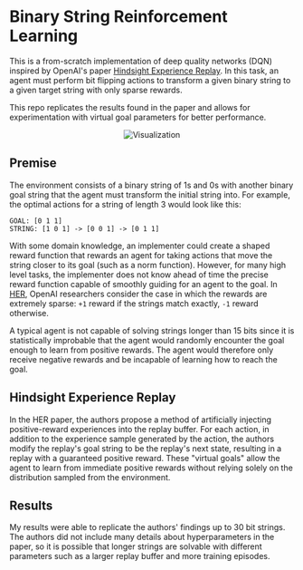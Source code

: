 # Binary String Reinforcement Learning #
This is a from-scratch implementation of deep quality networks (DQN) inspired by OpenAI's paper [Hindsight Experience Replay](https://arxiv.org/pdf/1707.01495.pdf). In this task, an agent must perform bit flipping actions to transform a given binary string to a given target string with only sparse rewards.

This repo replicates the results found in the paper and allows for experimentation with virtual goal parameters for better performance.

<p align="center">
    <img src="repo_assets/visualization.gif" alt="Visualization"/>
</p>

## Premise ##
The environment consists of a binary string of 1s and 0s with another binary goal string that the agent must transform the initial string into. For example, the optimal actions for a string of length 3 would look like this:
```
GOAL: [0 1 1]
STRING: [1 0 1] -> [0 0 1] -> [0 1 1]
```

With some domain knowledge, an implementer could create a shaped reward function that rewards an agent for taking actions that move the string closer to its goal (such as a norm function). However, for many high level tasks, the implementer does not know ahead of time the precise reward function capable of smoothly guiding for an agent to the goal. In [HER](https://arxiv.org/pdf/1707.01495.pdf), OpenAI researchers consider the case in which the rewards are extremely sparse: `+1` reward if the strings match exactly, `-1` reward otherwise.

A typical agent is not capable of solving strings longer than 15 bits since it is statistically improbable that the agent would randomly encounter the goal enough to learn from positive rewards. The agent would therefore only receive negative rewards and be incapable of learning how to reach the goal.

## Hindsight Experience Replay ##
In the HER paper, the authors propose a method of artificially injecting positive-reward experiences into the replay buffer. For each action, in addition to the experience sample generated by the action, the authors modify the replay's goal string to be the replay's next state, resulting in a replay with a guaranteed positive reward. These "virtual goals" allow the agent to learn from immediate positive rewards without relying solely on the distribution sampled from the environment.


## Results
My results were able to replicate the authors' findings up to 30 bit strings. The authors did not include many details about hyperparameters in the paper, so it is possible that longer strings are solvable with different parameters such as a larger replay buffer and more training episodes.
